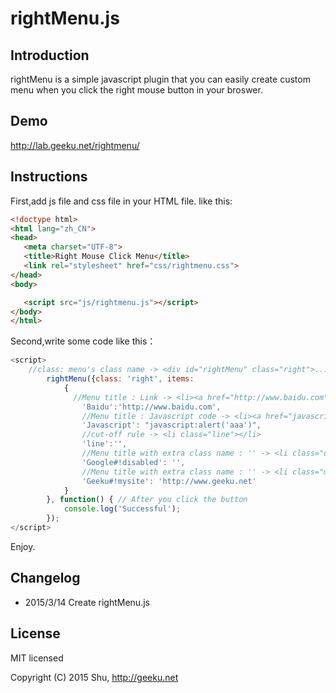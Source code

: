 # rightMenu.js

## Introduction

rightMenu is a simple javascript plugin that you can easily create custom menu when you click the right mouse button in your broswer.

## Demo

http://lab.geeku.net/rightmenu/

## Instructions

First,add js file and css file in your HTML file. like this:
```html
<!doctype html>
<html lang="zh_CN">
<head>
   <meta charset="UTF-8">
   <title>Right Mouse Click Menu</title>
   <link rel="stylesheet" href="css/rightmenu.css">
</head>
<body>

   <script src="js/rightmenu.js"></script>
</body>
</html>
```

Second,write some code like this：
```javascript
<script>
    //class: menu's class name -> <div id="rightMenu" class="right">...Menu...</div>
		rightMenu({class: 'right', items: 
			{
			  //Menu title : Link -> <li><a href="http://www.baidu.com">Baidu</a></li>
				'Baidu':'http://www.baidu.com',
				//Menu title : Javascript code -> <li><a href="javascript:alert('aaa')">Javascript</a></li>
				'Javascript': "javascript:alert('aaa')",
				//cut-off rule -> <li class="line"></li>
				'line':'',
				//Menu title with extra class name : '' -> <li class="disabled"><a href="javascript:void(0)">Google</a></li>
				'Google#!disabled': '',
				//Menu title with extra class name : '' -> <li class="mysite"><a href="http://www.geeku.net">Geeku</a></li>
				'Geeku#!mysite': 'http://www.geeku.net'
			}
		}, function() { // After you click the button
			console.log('Successful');
		});
</script>
```

Enjoy.


## Changelog

- 2015/3/14 Create rightMenu.js


## License

MIT licensed

Copyright (C) 2015 Shu, http://geeku.net
